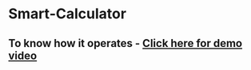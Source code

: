 # Smart-Calculator
## To know how it operates - [Click here for demo video](https://bit.ly/smartCalculator)
